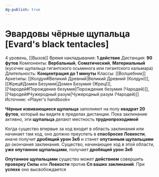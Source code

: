 ```yaml
---
dg-publish: true
---
```

# Эвардовы чёрные щупальца [Evard's black tentacles]
4 уровень, [[Вызов]]
Время накладывания: **1 действие**
Дистанция: **90 футов**
Компоненты: **Вербальный**, **Соматический**, **Материальный** (кусочек щупальца гигантского осьминога или гигантского кальмара)
Длительность: **Концентрация до 1 минуты**
Классы: [[Волшебник]]
Архетипы: [[Колдун#Великий Древний|Великий Древний (Колдун)]], [[Жрец#Домен Безумия|Домен Безумия (Жрец)]], [[Чародей#Порождение безумия|Порождение безумия (Чародей)]], [[Чародей#Чужеродный разум|Чужеродный разум (Чародей)]]
Источник: «Player's handbook»

**Чёрные извивающиеся щупальца** заполняют на полу **квадрат 20 футов**, который вы видите в пределах дистанции. Пока заклинание активно, эти **щупальца** делают местность **труднопроходимой**

Когда существо впервые за ход входит в область заклинания или начинает там ход, оно должно преуспеть в **спасброске Ловкости**, иначе получит **дробящий урон 3к6** и станет **опутанным щупальцами** до окончания заклинания. Существо, начинающее ход в этой области, **уже опутанное щупальцами**, получает **дробящий урон 3к6**

**Опутанное щупальцами** существо может **действием** совершить **проверку Силы** или **Ловкости** против **Сл ваших заклинаний**. При **успехе** оно высвобождается